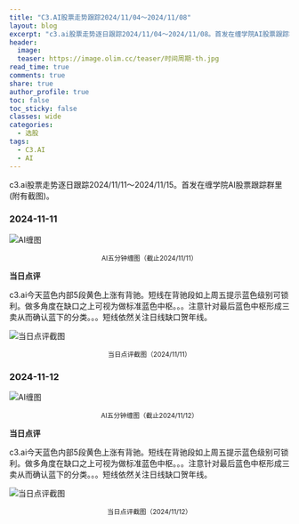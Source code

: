```yaml
---
title: "C3.AI股票走势跟踪2024/11/04～2024/11/08"
layout: blog
excerpt: "c3.ai股票走势逐日跟踪2024/11/04～2024/11/08。首发在缠学院AI股票跟踪群里(附有截图)。"
header:
  image: 
  teaser: https://image.olim.cc/teaser/时间周期-th.jpg
read_time: true
comments: true
share: true
author_profile: true
toc: false
toc_sticky: false
classes: wide
categories:
  - 选股
tags:
  - C3.AI
  - AI
---
```


c3.ai股票走势逐日跟踪2024/11/11～2024/11/15。首发在缠学院AI股票跟踪群里(附有截图)。

### 2024-11-11

![AI缠图](https://image.olim.cc/2024b/AI-20241111-m5-c.jpg)
<small><center>AI五分钟缠图（截止2024/11/11）</center></small>

**当日点评**

c3.ai今天蓝色内部5段黄色上涨有背驰。短线在背驰段如上周五提示蓝色级别可锁利。做多角度在缺口之上可视为做标准蓝色中枢。。。注意针对最后蓝色中枢形成三卖从而确认蓝下的分类。。。短线依然关注日线缺口贺年线。

![当日点评截图](https://image.olim.cc/2024b/AI-20241111-comments-1.jpg)
<small><center>当日点评截图（2024/11/11）</center></small>

### 2024-11-12

![AI缠图](https://image.olim.cc/2024b/AI-20241112-m5-c.jpg)
<small><center>AI五分钟缠图（截止2024/11/12）</center></small>

**当日点评**

c3.ai今天蓝色内部5段黄色上涨有背驰。短线在背驰段如上周五提示蓝色级别可锁利。做多角度在缺口之上可视为做标准蓝色中枢。。。注意针对最后蓝色中枢形成三卖从而确认蓝下的分类。。。短线依然关注日线缺口贺年线。

![当日点评截图](https://image.olim.cc/2024b/AI-20241112-comments-1.jpg)
<small><center>当日点评截图（2024/11/12）</center></small>
